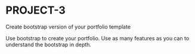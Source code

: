 # PROJECT-3
Create bootstrap version of your portfolio template

Use bootstrap to create your portfolio. Use as many features as you can to understand the bootstrap in depth.
